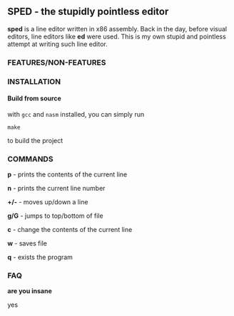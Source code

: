## SPED - the stupidly pointless editor

**sped** is a line editor written in x86 assembly. Back in the day, before visual editors, line editors like **ed** were used.
This is my own stupid and pointless attempt at writing such line editor.

### FEATURES/NON-FEATURES



### INSTALLATION

#### Build from source

with `gcc` and `nasm` installed, you can simply run
```
make
```
to build the project

### COMMANDS

**p** - prints the contents of the current line

**n** - prints the current line number

**+/-** - moves up/down a line

**g/G** - jumps to top/bottom of file

**c** - change the contents of the current line

**w** - saves file

**q** - exists the program

### FAQ

**are you insane**

yes

